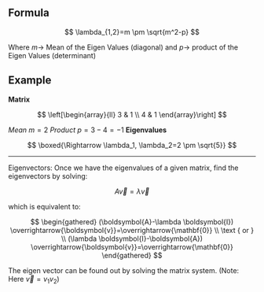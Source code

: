   
## Formula  

$$
\lambda_{1,2}=m \pm \sqrt{m^2-p}
$$


Where $m \rightarrow$ Mean of the Eigen Values (diagonal) and $p \rightarrow$ product of the Eigen Values (determinant)
## Example
**Matrix**

$$
\left[\begin{array}{ll}
3 & 1 \\
4 & 1
\end{array}\right]
$$

*Mean* $m=2$
*Product* $p=3-4=-1$
**Eigenvalues**

$$
\boxed{\Rightarrow \lambda_1, \lambda_2=2 \pm \sqrt{5}}
$$



---
Eigenvectors:
Once we have the eigenvalues of a given matrix, find the eigenvectors by solving:

$$
A \vec{v}=\lambda \vec{v}
$$

which is equivalent to:

$$
\begin{gathered}
(\boldsymbol{A}-\lambda \boldsymbol{I}) \overrightarrow{\boldsymbol{v}}=\overrightarrow{\mathbf{0}} \\
\text { or } \\
(\lambda \boldsymbol{I}-\boldsymbol{A}) \overrightarrow{\boldsymbol{v}}=\overrightarrow{\mathbf{0}}
\end{gathered}
$$


The eigen vector can be found out by solving the matrix system. (Note: Here $\vec{v}=v_1 v_2$)




